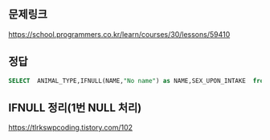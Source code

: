 ## 문제링크
https://school.programmers.co.kr/learn/courses/30/lessons/59410

## 정답

```sql
SELECT  ANIMAL_TYPE,IFNULL(NAME,"No name") as NAME,SEX_UPON_INTAKE  from ANIMAL_INS order by ANIMAL_ID;
```

## IFNULL 정리(1번 NULL 처리)
https://tlrkswpcoding.tistory.com/102